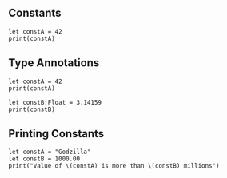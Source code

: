 ## Constants

    let constA = 42
    print(constA)

## Type Annotations


    let constA = 42
    print(constA)
    
    let constB:Float = 3.14159
    print(constB)


## Printing Constants

    let constA = "Godzilla"
    let constB = 1000.00
    print("Value of \(constA) is more than \(constB) millions")
